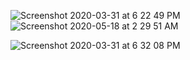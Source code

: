![Screenshot 2020-03-31 at 6 22 49 PM](https://user-images.githubusercontent.com/44470728/78025992-c23ae500-737c-11ea-8343-d1c04635320e.png)    ![Screenshot 2020-05-18 at 2 29 51 AM](https://user-images.githubusercontent.com/44470728/82159422-bfa23980-98af-11ea-9806-be7ca7038bc6.png)


![Screenshot 2020-03-31 at 6 32 08 PM](https://user-images.githubusercontent.com/44470728/78026755-fbc02000-737d-11ea-8491-d0fb1db940b0.png)
